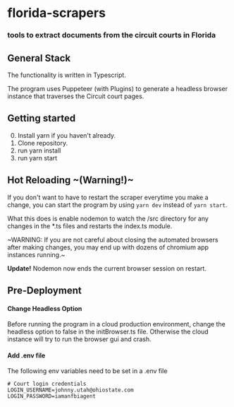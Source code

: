 # florida-scrapers
### tools to extract documents from the circuit courts in Florida

## General Stack

The functionality is written in Typescript. 

The program uses Puppeteer (with Plugins) to generate a headless browser instance that traverses the Circuit court pages.

## Getting started
0. Install yarn if you haven't already.
1. Clone repository.
2. run yarn install
3. run yarn start

## Hot Reloading ~(Warning!)~

If you don't want to have to restart the scraper everytime you make a change, you can start the program by using `yarn dev` instead of `yarn start`.

What this does is enable nodemon to watch the /src directory for any changes in the *.ts files and restarts the index.ts module.

~WARNING: If you are not careful about closing the automated browsers after making changes, you may end up with dozens of chromium app instances running.~

**Update!** Nodemon now ends the current browser session on restart.

## Pre-Deployment

#### Change Headless Option
Before running the program in a cloud production environment, change the headless option to false in the initBrowser.ts file. Otherwise the cloud instance will try to run the browser gui and crash.

#### Add .env file
The following env variables need to be set in a .env file

```
# Court login credentials
LOGIN_USERNAME=johnny.utah@ohiostate.com
LOGIN_PASSWORD=iamanfbiagent
```
